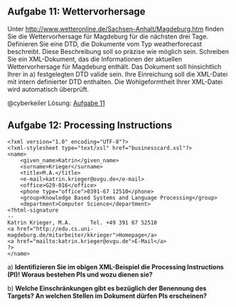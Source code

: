 ## Aufgabe 11: Wettervorhersage
Unter http://www.wetteronline.de/Sachsen-Anhalt/Magdeburg.htm finden Sie die Wettervorhersage für Magdeburg für die nächsten drei Tage.
Definieren Sie eine DTD, die Dokumente vom Typ weatherforecast beschreibt. Diese Beschreibung soll so präzise wie möglich sein.
Schreiben Sie ein XML-Dokument, das die Informationen der aktuellen Wettervorhersage für Magdeburg enthält. Das Dokument soll hinsichtlich Ihrer in a) festgelegten DTD valide sein.
Ihre Einreichung soll die XML-Datei mit intern definierter DTD enthalten. Die Wohlgeformtheit Ihrer XML-Datei wird automatisch überprüft.

@cyberkeiler Lösung:
[Aufgabe 11](Aufgabe11.xml)

## Aufgabe 12: Processing Instructions

```
<?xml version="1.0" encoding="UTF-8"?>
<?xml-stylesheet type="text/xsl" href="businesscard.xsl"?>
<name>
	<given_name>Katrin</given_name>
	<surname>Krieger</surname>
	<title>M.A.</title>
	<e-mail>katrin.krieger@ovgu.de</e-mail>
	<office>G29-016</office>
	<phone type="office">0391-67 12510</phone>
	<group>Knowledge Based Systems and Language Processing</group>
	<department>Computer Science</department>
<?html-signature
--
Katrin Krieger, M.A.      Tel. +49 391 67 52510
<a href="http://edu.cs.uni-magdeburg.de/mitarbeiter/kkrieger">Homepage</a>
<a href="mailto:katrin.krieger@ovgu.de">E-Mail</a>
?>
</name>
```

a) **Identifizieren Sie im obigen XML-Beispiel die Processing Instructions (PI)! Woraus bestehen PIs und wozu dienen sie?**

b) **Welche Einschränkungen gibt es bezüglich der Benennung des Targets? An welchen Stellen im Dokument dürfen PIs erscheinen?**

